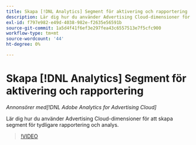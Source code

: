 ```yaml
---
title: Skapa [!DNL Analytics] Segment för aktivering och rapportering
description: Lär dig hur du använder Advertising Cloud-dimensioner för att skapa segment för tydligare rapportering och analys.
exl-id: f797e982-e49d-4038-982e-f2635e56591b
source-git-commit: 1a5d4f41f6ef3e297fea43c6557513e7f5cfc900
workflow-type: tm+mt
source-wordcount: '44'
ht-degree: 0%

---
```


# Skapa [!DNL Analytics] Segment för aktivering och rapportering

*Annonsörer med[!DNL Adobe Analytics for Advertising Cloud]*

Lär dig hur du använder Advertising Cloud-dimensioner för att skapa segment för tydligare rapportering och analys.

>[!VIDEO](https://video.tv.adobe.com/v/33916)
